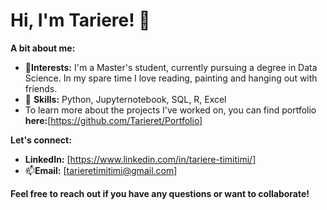 # Hi, I'm Tariere! 👋

**A bit about me:**

* 🔭**Interests:** I'm a Master's student, currently pursuing a degree in Data Science. In my spare time I love  reading, painting and hanging out with friends. 
* 🌱 **Skills:** Python, Jupyternotebook, SQL, R, Excel
* To learn more about the projects I've worked on, you can find portfolio **here:**[https://github.com/Tarieret/Portfolio]

**Let's connect:**
* **LinkedIn:** [https://www.linkedin.com/in/tariere-timitimi/]
* 📫**Email:** [tarieretimitimi@gmail.com]

**Feel free to reach out if you have any questions or want to collaborate!**

